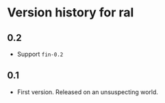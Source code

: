 # Version history for ral

## 0.2

- Support `fin-0.2`

## 0.1

- First version. Released on an unsuspecting world.
